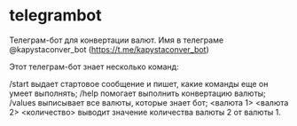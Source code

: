 # telegrambot
Телеграм-бот для конвертации валют. Имя в телеграме @kapystaconver_bot (https://t.me/kapystaconver_bot)

Этот телеграм-бот знает несколько команд:

/start выдает стартовое сообщение и пишет, какие команды еще он умеет выполнять;
/help помогает выполнить конвертацию валюты;
/values выписывает все валюты, которые знает бот;
<валюта 1> <валюта 2> <количество> выводит значение количества валюты 2 от валюты 1.
